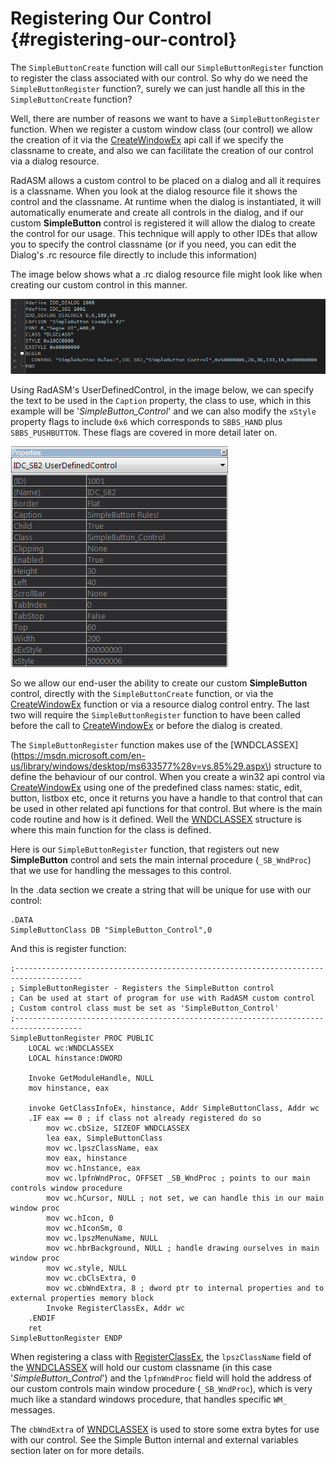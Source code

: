 # Registering Our Control {#registering-our-control}

The `SimpleButtonCreate` function will call our `SimpleButtonRegister` function to register the class associated with our control. So why do we need the `SimpleButtonRegister` function?, surely we can just handle all this in the `SimpleButtonCreate` function?

Well, there are number of reasons we want to have a `SimpleButtonRegister` function. When we register a custom window class \(our control\) we allow the creation of it via the [CreateWindowEx](https://msdn.microsoft.com/en-us/library/windows/desktop/ms632680%28v=vs.85%29.aspx "https://msdn.microsoft.com/en-us/library/windows/desktop/ms632680\(v=vs.85\).aspx") api call if we specify the classname to create, and also we can facilitate the creation of our control via a dialog resource.

RadASM allows a custom control to be placed on a dialog and all it requires is a classname. When you look at the dialog resource file it shows the control and the classname. At runtime when the dialog is instantiated, it will automatically enumerate and create all controls in the dialog, and if our custom **SimpleButton** control is registered it will allow the dialog to create the control for our usage. This technique will apply to other IDEs that allow you to specify the control classname \(or if you need, you can edit the Dialog's .rc resource file directly to include this information\)

The image below shows what a .rc dialog resource file might look like when creating our custom control in this manner.

![](/assets/SimpleButtonResourceCreation.png)

Using RadASM's UserDefinedControl, in the image below, we can specify the text to be used in the `Caption` property, the class to use, which in this example will be '_SimpleButton\_Control_' and we can also modify the `xStyle` property flags to include `0x6` which corresponds to `SBBS_HAND` plus `SBBS_PUSHBUTTON`. These flags are covered in more detail later on.

![](/assets/IDC_SB2.png)

So we allow our end-user the ability to create our custom **SimpleButton** control, directly with the `SimpleButtonCreate` function, or via the [CreateWindowEx](https://msdn.microsoft.com/en-us/library/windows/desktop/ms632680%28v=vs.85%29.aspx) function or via a resource dialog control entry. The last two will require the `SimpleButtonRegister` function to have been called before the call to [CreateWindowEx](https://msdn.microsoft.com/en-us/library/windows/desktop/ms632680%28v=vs.85%29.aspx) or before the dialog is created.

The `SimpleButtonRegister` function makes use of the [WNDCLASSEX](https://msdn.microsoft.com/en-us/library/windows/desktop/ms633577%28v=vs.85%29.aspx\) structure to define the behaviour of our control. When you create a win32 api control via [CreateWindowEx](https://msdn.microsoft.com/en-us/library/windows/desktop/ms632680%28v=vs.85%29.aspx) using one of the predefined class names: static, edit, button, listbox etc, once it returns you have a handle to that control that can be used in other related api functions for that control. But where is the main code routine and how is it defined. Well the [WNDCLASSEX](https://msdn.microsoft.com/en-us/library/windows/desktop/ms633577%28v=vs.85%29.aspx) structure is where this main function for the class is defined.

Here is our `SimpleButtonRegister` function, that registers out new **SimpleButton** control and sets the main internal procedure \(`_SB_WndProc`\) that we use for handling the messages to this control.

In the .data section we create a string that will be unique for use with our control:

```x86asm
.DATA
SimpleButtonClass DB "SimpleButton_Control",0
```

And this is register function:

```x86asm
;-------------------------------------------------------------------------------------
; SimpleButtonRegister - Registers the SimpleButton control
; Can be used at start of program for use with RadASM custom control
; Custom control class must be set as 'SimpleButton_Control'
;-------------------------------------------------------------------------------------
SimpleButtonRegister PROC PUBLIC
    LOCAL wc:WNDCLASSEX
    LOCAL hinstance:DWORD

    Invoke GetModuleHandle, NULL
    mov hinstance, eax

    invoke GetClassInfoEx, hinstance, Addr SimpleButtonClass, Addr wc 
    .IF eax == 0 ; if class not already registered do so
        mov wc.cbSize, SIZEOF WNDCLASSEX
        lea eax, SimpleButtonClass
        mov wc.lpszClassName, eax
        mov eax, hinstance
        mov wc.hInstance, eax
        mov wc.lpfnWndProc, OFFSET _SB_WndProc ; points to our main controls window procedure
        mov wc.hCursor, NULL ; not set, we can handle this in our main window proc
        mov wc.hIcon, 0
        mov wc.hIconSm, 0
        mov wc.lpszMenuName, NULL
        mov wc.hbrBackground, NULL ; handle drawing ourselves in main window proc
        mov wc.style, NULL
        mov wc.cbClsExtra, 0
        mov wc.cbWndExtra, 8 ; dword ptr to internal properties and to external properties memory block
        Invoke RegisterClassEx, Addr wc
    .ENDIF  
    ret
SimpleButtonRegister ENDP
```

When registering a class with [RegisterClassEx](https://msdn.microsoft.com/en-us/library/windows/desktop/ms633587%28v=vs.85%29.aspx), the `lpszClassName` field of the [WNDCLASSEX](https://msdn.microsoft.com/en-us/library/windows/desktop/ms633577%28v=vs.85%29.aspx) will hold our custom classname \(in this case '_SimpleButton\_Control_'\) and the `lpfnWndProc` field will hold the address of our custom controls main window procedure \(`_SB_WndProc`\), which is very much like a standard windows procedure, that handles specific `WM_` messages.

The `cbWndExtra` of [WNDCLASSEX](https://msdn.microsoft.com/en-us/library/windows/desktop/ms633577%28v=vs.85%29.aspx) is used to store some extra bytes for use with our control. See the Simple Button internal and external variables section later on for more details.

